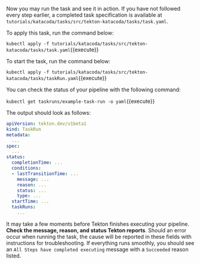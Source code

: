 Now you may run the task and see it in action. If you have not followed every
step earlier, a completed task specification is available at
`tutorials/katacoda/tasks/src/tekton-katacoda/tasks/task.yaml`.

To apply this task, run the command below:

`kubectl apply -f tutorials/katacoda/tasks/src/tekton-katacoda/tasks/task.yaml`{{execute}}

To start the task, run the command below:

`kubectl apply -f tutorials/katacoda/tasks/src/tekton-katacoda/tasks/taskRun.yaml`{{execute}}

You can check the status of your pipeline with the following command:

`kubectl get taskruns/example-task-run -o yaml`{{execute}}

The output should look as follows:

```yaml
apiVersion: tekton.dev/v1beta1
kind: TaskRun
metadata:
  ...  
spec:
  ...
status:
  completionTime: ...
  conditions:
  - lastTransitionTime: ...
    message: ...
    reason: ...
    status: ...
    type: ...
  startTime: ...
  taskRuns:
    ...
```

It may take a few moments before Tekton finishes executing your
pipeline. **Check the message, reason, and status Tekton reports**. Should an
error occur when running the task, the cause will be reported in these
fields with instructions for troubleshooting. If everything runs smoothly, you
should see an `All Steps have completed executing` message with a `Succeeded`
reason listed.
